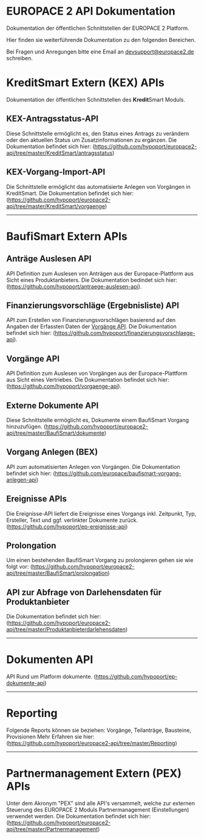 EUROPACE 2 API Dokumentation
============================

Dokumentation der öffentlichen Schnittstellen der EUROPACE 2 Platform.

Hier finden sie weiterführende Dokumentation zu den folgenden Bereichen.

Bei Fragen und Anregungen bitte eine Email an [devsupport@europace2.de](mailto:devsupport@europace2.de) schreiben.

# KreditSmart Extern (KEX) APIs
Dokumentation der öffentlichen Schnittstellen des **Kredit**Smart Moduls.

## KEX-Antragsstatus-API
Diese Schnittstelle ermöglicht es, den Status eines Antrags zu verändern oder den aktuellen Status um Zusatzinformationen zu ergänzen.
Die Dokumentation befindet sich hier: (https://github.com/hypoport/europace2-api/tree/master/KreditSmart/antragsstatus)

## KEX-Vorgang-Import-API
Die Schnittstelle ermöglicht das automatisierte Anlegen von Vorgängen in KreditSmart.
Die Dokumentation befindet sich hier: (https://github.com/hypoport/europace2-api/tree/master/KreditSmart/vorgaenge)

---

# BaufiSmart Extern APIs

## Anträge Auslesen API
API Definition zum Auslesen von Anträgen aus der Europace-Plattform aus Sicht eines Produktanbieters.
Die Dokumentation bedindet sich hier:  (https://github.com/hypoport/antraege-auslesen-api).

## Finanzierungsvorschläge (Ergebnisliste) API
API zum Erstellen von Finanzierungsvorschlägen basierend auf den Angaben der Erfassten Daten der [Vorgänge API](https://github.com/hypoport/europace2-api/tree/master/BaufiSmart/vorgaenge-api).
Die Dokumentation befindet sich hier:  (https://github.com/hypoport/finanzierungsvorschlaege-api).

## Vorgänge API
API Definition zum Auslesen von Vorgängen aus der Europace-Plattform aus Sicht eines Vertriebes.
Die Dokumentation befindet sich hier:  (https://github.com/hypoport/vorgaenge-api).

## Externe Dokumente API
Diese Schnittstelle ermöglicht es, Dokumente einem BaufiSmart Vorgang hinzuzufügen. (https://github.com/hypoport/europace2-api/tree/master/BaufiSmart/dokumente)

## Vorgang Anlegen (BEX)
API zum automatisierten Anlegen von Vorgängen.
Die Dokumentation befindet sich hier: (https://github.com/europace/baufismart-vorgang-anlegen-api)

## Ereignisse APIs
Die Ereignisse-API liefert die Ereignisse eines Vorgangs inkl. Zeitpunkt, Typ, Ersteller, Text und ggf. verlinkter Dokumente zurück.
(https://github.com/hypoport/ep-ereignisse-api)

## Prolongation

Um einen bestehenden BaufiSmart Vorgang zu prolongieren gehen sie wie folgt vor: (https://github.com/hypoport/europace2-api/tree/master/BaufiSmart/prolongation)

## API zur Abfrage von Darlehensdaten für Produktanbieter

Die Dokumentation befindet sich hier: (https://github.com/hypoport/europace2-api/tree/master/Produktanbieterdarlehensdaten)

---
# Dokumenten API
API Rund um Platform dokumente.
(https://github.com/hypoport/ep-dokumente-api)

---

# Reporting
Folgende Reports können sie beziehen: Vorgänge, Teilanträge, Bausteine, Provisionen
Mehr Erfahren sie hier: (https://github.com/hypoport/europace2-api/tree/master/Reporting)

---

# Partnermanagement Extern (PEX) APIs
 Unter dem Akronym "PEX" sind alle API's versammelt, welche zur externen Steuerung des EUROPACE 2 Moduls Partnermanagement (Einstellungen) verwendet werden.
Die Dokumentation befindet sich hier: (https://github.com/hypoport/europace2-api/tree/master/Partnermanagement)
